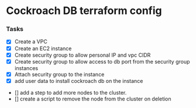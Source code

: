 # Cockroach DB terraform config

### Tasks

- [x] Create a VPC
- [x] Create an EC2 instance
- [x] Create security group to allow personal IP and vpc CIDR
- [x] Create security group to allow access to db port from the security group instances
- [x] Attach security group to the instance
- [x] add user data to install cockroach db on the instance
- [] add a step to add more nodes to the cluster.
- [] create a script to remove the node from the cluster on deletion

